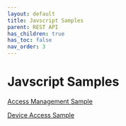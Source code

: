 ```yaml
---
layout: default
title: Javscript Samples
parent: REST API
has_children: true
has_toc: false
nav_order: 3
---
```

# Javscript Samples

[Access Management Sample](../samples/access-management.js/README.md)

[Device Access Sample](../samples/device-management.js/README.md)
